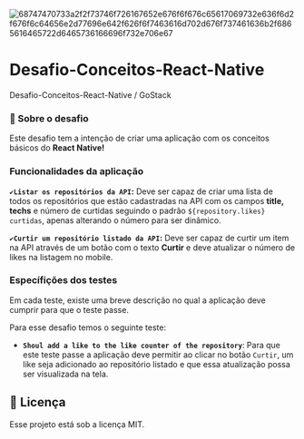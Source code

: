 ![68747470733a2f2f73746f726167652e676f6f676c65617069732e636f6d2f676f6c64656e2d77696e642f626f6f7463616d702d676f737461636b2f6865616465722d6465736166696f732e706e67](https://user-images.githubusercontent.com/59901617/84070940-4e800e80-a9a3-11ea-87ae-7f60234e9493.png)

# Desafio-Conceitos-React-Native
Desafio-Conceitos-React-Native / GoStack

<h3>🚀 Sobre o desafio </h3>

Este desafio tem a intenção de criar uma aplicação com os conceitos básicos do **React Native!**

### Funcionalidades da aplicação

<b>```✔Listar os repositórios da API```:</b> Deve ser capaz de criar uma lista de todos os repositórios que estão cadastradas na API com os campos **title, techs** e número de curtidas seguindo o padrão <code>${repository.likes} curtidas</code>, apenas alterando o número para ser dinâmico.

<b>```✔Curtir um repositório listado da API```:</b> Deve ser capaz de curtir um item na API através de um botão com o texto **Curtir** e deve atualizar o número de likes na listagem no mobile.

### Específições dos testes

Em cada teste, existe uma breve descrição no qual a aplicação deve cumprir para que o teste passe.

Para esse desafio temos o seguinte teste:

<ul>
  <li><p><strong><code>Shoul add a like to the like counter of the repository</code></strong>: Para que este teste passe a aplicação deve permitir ao clicar no botão <code>Curtir</code>, um like seja adicionado ao repositório listado e que essa atualização possa ser visualizada na tela.</P></li>
</ul>

<h2>
<g-emoji class="g-emoji" alias="memo" fallback-src="https://github.githubassets.com/images/icons/emoji/unicode/1f4dd.png">📝</g-emoji> Licença
</h2>
<p> Esse projeto está sob a licença MIT. </p>
